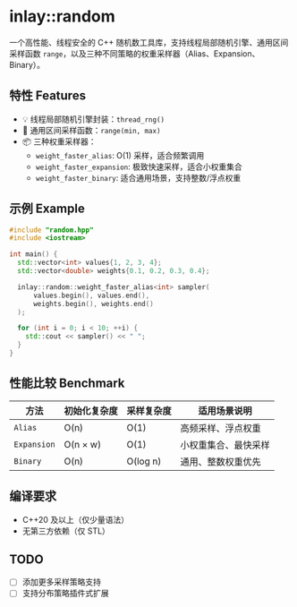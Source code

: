 
# inlay::random

一个高性能、线程安全的 C++ 随机数工具库，支持线程局部随机引擎、通用区间采样函数 `range`，以及三种不同策略的权重采样器（Alias、Expansion、Binary）。

## 特性 Features

- 💡 线程局部随机引擎封装：`thread_rng()`
- 🎲 通用区间采样函数：`range(min, max)`
- 📦 三种权重采样器：
  - `weight_faster_alias`: O(1) 采样，适合频繁调用
  - `weight_faster_expansion`: 极致快速采样，适合小权重集合
  - `weight_faster_binary`: 适合通用场景，支持整数/浮点权重

## 示例 Example

```cpp
#include "random.hpp"
#include <iostream>

int main() {
  std::vector<int> values{1, 2, 3, 4};
  std::vector<double> weights{0.1, 0.2, 0.3, 0.4};

  inlay::random::weight_faster_alias<int> sampler(
      values.begin(), values.end(),
      weights.begin(), weights.end()
  );

  for (int i = 0; i < 10; ++i) {
    std::cout << sampler() << " ";
  }
}
```

## 性能比较 Benchmark

| 方法                  | 初始化复杂度 | 采样复杂度 | 适用场景说明 |
|-----------------------|---------------|-------------|----------------|
| `Alias`               | O(n)          | O(1)        | 高频采样、浮点权重 |
| `Expansion`           | O(n × w)      | O(1)        | 小权重集合、最快采样 |
| `Binary`              | O(n)          | O(log n)    | 通用、整数权重优先 |

## 编译要求

- C++20 及以上（仅少量语法）
- 无第三方依赖（仅 STL）

## TODO

- [ ] 添加更多采样策略支持
- [ ] 支持分布策略插件式扩展
